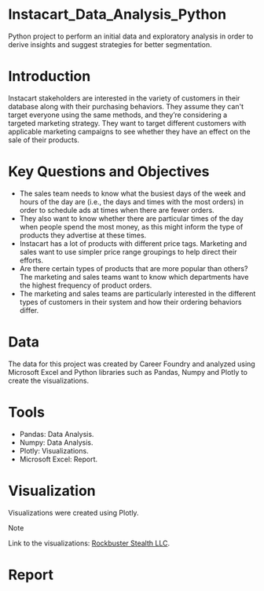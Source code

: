 # Instacart_Data_Analysis_Python
Python project to perform an initial data and exploratory analysis in order to derive insights and suggest strategies for better segmentation.

# Introduction
Instacart stakeholders are interested in the variety of customers in their database along with their purchasing behaviors. They assume they can't target everyone using the 
same methods, and they’re considering a targeted marketing strategy. They want to target different customers with applicable marketing campaigns to see whether they have an effect on the sale of their products.

# Key Questions and Objectives
- The sales team needs to know what the busiest days of the week and hours of the day are (i.e., the days and times with the most orders) in order to schedule ads at times when there are fewer orders.
- They also want to know whether there are particular times of the day when people spend the most money, as this might inform the type of products they advertise at these times.
- Instacart has a lot of products with different price tags. Marketing and sales want to use simpler price range groupings to help direct their efforts.
- Are there certain types of products that are more popular than others? The marketing and sales teams want to know which departments have the highest frequency of product orders.
- The marketing and sales teams are particularly interested in the different types of customers in their system and how their ordering behaviors differ.

# Data
The data for this project was created by Career Foundry and analyzed using Microsoft Excel and Python libraries such as Pandas, Numpy and Plotly to create the visualizations.

# Tools
- Pandas: Data Analysis.
- Numpy: Data Analysis.
- Plotly: Visualizations.
- Microsoft Excel: Report.

# Visualization
Visualizations were created using Plotly.
>[!NOTE]
>Link to the visualizations: [Rockbuster Stealth LLC](https://github.com/jase311/Rockbuster_Movies_SQL_Project).

# Report
